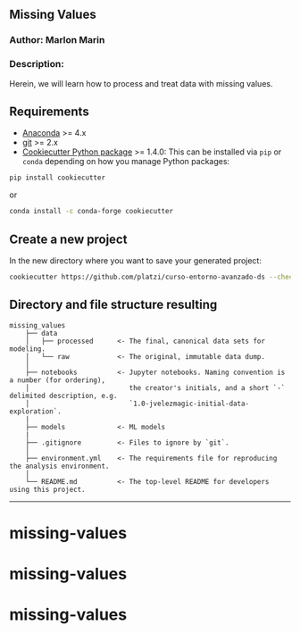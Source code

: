 ## **Missing Values**

### Author: **Marlon Marin**

### Description: 
Herein, we will learn how to process and treat data with missing values.

## Requirements

- [Anaconda](https://www.anaconda.com/download/) >= 4.x
- [git](https://git-scm.com/) >= 2.x
- [Cookiecutter Python package](http://cookiecutter.readthedocs.org/en/latest/installation.html) >= 1.4.0:
    This can be installed via `pip` or `conda` depending on how you manage Python packages:

``` bash
pip install cookiecutter
```

or

``` bash
conda install -c conda-forge cookiecutter
```

## Create a new project

In the new directory where you want to save your generated project:

```bash
cookiecutter https://github.com/platzi/curso-entorno-avanzado-ds --checkout cookiecutter-personal-platzi
```


## Directory and file structure resulting

    missing_values
        ├── data
        │   ├── processed      <- The final, canonical data sets for modeling.
        │   └── raw            <- The original, immutable data dump.
        │
        ├── notebooks          <- Jupyter notebooks. Naming convention is a number (for ordering),
        │                         the creator's initials, and a short `-` delimited description, e.g.
        │                         `1.0-jvelezmagic-initial-data-exploration`.
        |
        ├── models             <- ML models
        |
        ├── .gitignore         <- Files to ignore by `git`.
        │
        ├── environment.yml    <- The requirements file for reproducing the analysis environment.
        │
        └── README.md          <- The top-level README for developers using this project.

---
# missing-values
# missing-values
# missing-values
